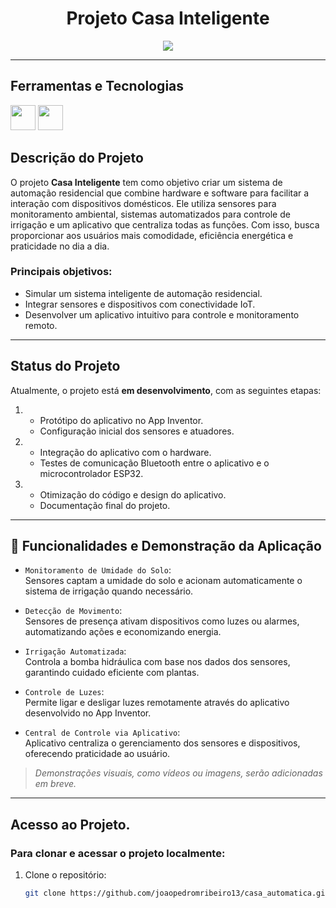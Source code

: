 <h1 align="center">Projeto Casa Inteligente</h1>

<p align="center">
  <img src="http://img.shields.io/static/v1?label=STATUS&message=EM%20DESENVOLVIMENTO&color=GREEN&style=for-the-badge"/>
</p>

---

## Ferramentas e Tecnologias

<img loading="lazy" src="https://cdn.jsdelivr.net/gh/devicons/devicon@latest/icons/cplusplus/cplusplus-original.svg" width="40" height="40"/> <img loading="lazy" src="https://encrypted-tbn0.gstatic.com/images?q=tbn:ANd9GcT-7YgpVL5SmYjtBHrZ_bqsaDHsVNhnC9PBdg&s" width="40" height="40"/>

## Descrição do Projeto

O projeto **Casa Inteligente** tem como objetivo criar um sistema de automação residencial que combine hardware e software para facilitar a interação com dispositivos domésticos. Ele utiliza sensores para monitoramento ambiental, sistemas automatizados para controle de irrigação e um aplicativo que centraliza todas as funções. Com isso, busca proporcionar aos usuários mais comodidade, eficiência energética e praticidade no dia a dia.

### Principais objetivos:
- Simular um sistema inteligente de automação residencial.
- Integrar sensores e dispositivos com conectividade IoT.
- Desenvolver um aplicativo intuitivo para controle e monitoramento remoto.

---

## Status do Projeto

Atualmente, o projeto está **em desenvolvimento**, com as seguintes etapas:  
1. - Protótipo do aplicativo no App Inventor.
   - Configuração inicial dos sensores e atuadores.

2. - Integração do aplicativo com o hardware.
   - Testes de comunicação Bluetooth entre o aplicativo e o microcontrolador ESP32.
     
3. - Otimização do código e design do aplicativo.  
   - Documentação final do projeto.

---

## :hammer: Funcionalidades e Demonstração da Aplicação

- `Monitoramento de Umidade do Solo`:  
  Sensores captam a umidade do solo e acionam automaticamente o sistema de irrigação quando necessário.  

- `Detecção de Movimento`:  
  Sensores de presença ativam dispositivos como luzes ou alarmes, automatizando ações e economizando energia.  

- `Irrigação Automatizada`:  
  Controla a bomba hidráulica com base nos dados dos sensores, garantindo cuidado eficiente com plantas.  

- `Controle de Luzes`:  
  Permite ligar e desligar luzes remotamente através do aplicativo desenvolvido no App Inventor.  

- `Central de Controle via Aplicativo`:  
  Aplicativo centraliza o gerenciamento dos sensores e dispositivos, oferecendo praticidade ao usuário.

> *Demonstrações visuais, como vídeos ou imagens, serão adicionadas em breve.*

---

## Acesso ao Projeto.
### Para clonar e acessar o projeto localmente:
1. Clone o repositório:  
   ```bash
   git clone https://github.com/joaopedromribeiro13/casa_automatica.git
